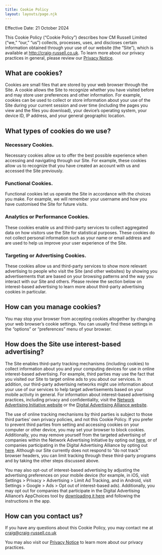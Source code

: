 ```yaml
---
title: Cookie Policy
layout: layouts/page.njk
---
```


Effective Date: 21 October 2024

This Cookie Policy (“Cookie Policy”) describes how CM Russell Limited (“we,” “our,” “us”) collects, processes, uses, and discloses certain information obtained through your use of our website (the “Site”), which is available at <http://craig-russell.co.uk>. To learn more about our privacy practices in general, please review our [Privacy Notice](/privacy-notice).

## What are cookies?

Cookies are small files that are stored by your web browser through the Site. A cookie allows the Site to recognize whether you have visited before and may store user preferences and other information. For example, cookies can be used to collect or store information about your use of the Site during your current session and over time (including the pages you view and the files you download), your device’s operating system, your device ID, IP address, and your general geographic location.

## What types of cookies do we use?

### Necessary Cookies.  

Necessary cookies allow us to offer the best possible experience when accessing and navigating through our Site. For example, these cookies allow us to recognize that you have created an account with us and accessed the Site previously.

### Functional Cookies.  

Functional cookies let us operate the Site in accordance with the choices you make. For example, we will remember your username and how you have customised the Site for future visits.

### Analytics or Performance Cookies.  

These cookies enable us and third-party services to collect aggregated data on how visitors use the Site for statistical purposes. These cookies do not collect personal information such as your name or email address and are used to help us improve your user experience of the Site.

### Targeting or Advertising Cookies. 

These cookies allow us and third-party services to show more relevant advertising to people who visit the Site (and other websites) by showing you advertisements that are based on your browsing patterns and the way you interact with our Site and others. Please review the section below on interest-based advertising to learn more about third-party advertising cookies in particular.

## How can you manage cookies?

You may stop your browser from accepting cookies altogether by changing your web browser’s cookie settings. You can usually find these settings in the “options” or “preferences” menu of your browser.

## How does the Site use interest-based advertising?

The Site enables third-party tracking mechanisms (including cookies) to collect information about you and your computing devices for use in online interest-based advertising. For example, third parties may use the fact that you visited our Site to target online ads to you about our services. In addition, our third-party advertising networks might use information about your use of our services to help target advertisements based on your mobile activity in general. For information about interest-based advertising practices, including privacy and confidentiality, visit the [Network Advertising Initiative website](https://thenai.org/) or the [Digital Advertising Alliance website](https://digitaladvertisingalliance.org/).

The use of online tracking mechanisms by third parties is subject to those third parties’ own privacy policies, and not this Cookie Policy. If you prefer to prevent third parties from setting and accessing cookies on your computer or other device, you may set your browser to block cookies.  Additionally, you may remove yourself from the targeted advertising of companies within the Network Advertising Initiative by opting out [here](https://thenai.org/opt-out/), or of companies participating in the Digital Advertising Alliance by opting out [here](https://optout.aboutads.info/). Although our Site currently does not respond to “do not track” browser headers, you can limit tracking through these third-party programs and by taking the other steps discussed above.

You may also opt-out of interest-based advertising by adjusting the advertising preferences on your mobile device (for example, in iOS, visit Settings > Privacy > Advertising > Limit Ad Tracking, and in Android, visit Settings > Google > Ads > Opt out of interest-based ads). Additionally, you may opt out for companies that participate in the Digital Advertising Alliance’s AppChoices tool by [downloading it here](https://youradchoices.com/AppChoices) and following the instructions in the app.

## How can you contact us?

If you have any questions about this Cookie Policy, you may contact me at <craig@craig-russell.co.uk> 

You may also visit our [Privacy Notice](/privacy-notice) to learn more about our privacy practices.

